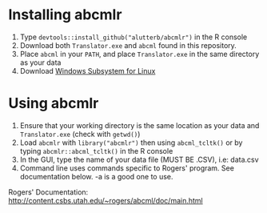 # Installing abcmlr
1. Type `devtools::install_github("alutterb/abcmlr")` in the R console
2. Download both `Translator.exe` and `abcml` found in this repository.
3. Place `abcml` in your `PATH`, and place `Translator.exe` in the same directory as your data
4. Download [Windows Subsystem for Linux](https://docs.microsoft.com/en-us/windows/wsl/install-win10) 

# Using abcmlr
1. Ensure that your working directory is the same location as your data and `Translator.exe` (check with `getwd()`)
2. Load `abcmlr` with `library("abcmlr")` then using `abcml_tcltk()` or by typing `abcmlr::abcml_tcltk()` in the R console
3. In the GUI, type the name of your data file (MUST BE .CSV), i.e: data.csv
4. Command line uses commands specific to Rogers' program. See documentation below. -a is a good one to use.

Rogers' Documentation: http://content.csbs.utah.edu/~rogers/abcml/doc/main.html
